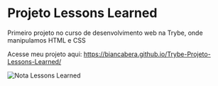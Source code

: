 # Projeto Lessons Learned

Primeiro projeto no curso de desenvolvimento web na Trybe, onde manipulamos HTML e CSS

Acesse meu projeto aqui: https://biancabera.github.io/Trybe-Projeto-Lessons-Learned/

![Nota Lessons Learned](https://user-images.githubusercontent.com/101866542/172691506-9cbd5ace-0936-49ac-9c22-4d6593de69f1.png)
